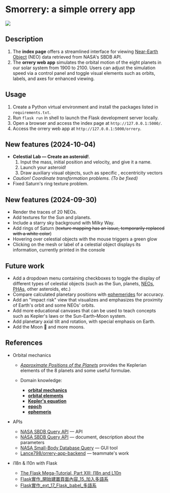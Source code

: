 # Smorrery: a simple orrery app

![](https://imgur.com/ECB6ciw.png)

## Description

1. The **index page** offers a streamlined interface for viewing [Near-Earth Object](https://en.wikipedia.org/wiki/Near-Earth_object) (NEO) data retrieved from NASA's SBDB API.
2. The **orrery web app** simulates the orbital motion of the eight planets in our solar system from 1900 to 2100. Users can adjust the simulation speed via a control panel and toggle visual elements such as orbits, labels, and axes for enhanced viewing. 

## Usage

1. Create a Python virtual environment and install the packages listed in `requirements.txt`.
2. Run `flask run` in shell to launch the Flask development server locally.
3. Open a browser and access the index page at `http://127.0.0.1:5000/`.
4. Access the orrery web app at `http://127.0.0.1:5000/orrery`.

## New features (2024-10-04)

- **Celestial Lab — Create an asteroid!**. 
    1. Input the mass, initial position and velocity, and give it a name.
    2. Launch your asteroid!
    3. Draw auxiliary visual objects, such as specific , eccentricity vectors
- *Caution! Coordinate transformation problems. (To be fixed)*
- Fixed Saturn's ring texture problem.

## New features (2024-09-30)

- Render the traces of 20 NEOs.
- Add textures for the Sun and planets.
- Include a starry sky background with Milky Way.
- Add rings of Saturn (~~texture mapping has an issue, temporarily replaced with a white color~~)
- Hovering over celestial objects with the mouse triggers a green glow
- Clicking on the mesh or label of a celestial object displays its information, currently printed in the console

## Future work

- Add a dropdown menu containing checkboxes to toggle the display of different types of celestial objects (such as the Sun, planets, [NEOs](https://en.wikipedia.org/wiki/Near-Earth_object), [PHAs](https://en.wikipedia.org/wiki/Potentially_hazardous_object), other asteroids, etc.)
- Compare calculated planetary positions with [ephemerides](https://ssd.jpl.nasa.gov/planets/eph_export.html) for accuracy.
- Add an "impact risk" view that visualizes and emphasizes the proximity of Earth's orbit and some NEOs' orbits.
- Add more educational canvases that can be used to teach concepts such as Kepler's laws or the Sun-Earth–Moon system.
- Add planetary axial tilt and rotation, with special emphasis on Earth.
- Add the Moon 🌙 and more moons.

## References
- Orbital mechanics
    - [*Approximate Positions of the Planets*](https://ssd.jpl.nasa.gov/planets/approx_pos.html) provides the Keplerian elements of the 8 planets and some useful formulae.


    - Domain knowledge: 
        - [**orbital mechanics**](https://en.wikipedia.org/wiki/Orbital_mechanics)
        - [**orbital elements**](https://en.wikipedia.org/wiki/Orbital_elements)
        - [**Kepler's equation**](https://en.wikipedia.org/wiki/Kepler%27s_equation)
        - [**epoch**](https://en.wikipedia.org/wiki/Epoch_(astronomy))
        - [**ephemeris**](https://en.wikipedia.org/wiki/Ephemeris#Modern_ephemeris)

- APIs
    - [NASA SBDB Query API](https://ssd-api.jpl.nasa.gov/sbdb_query.api)  — API
    - [NASA SBDB Query API](https://ssd-api.jpl.nasa.gov/doc/sbdb_query.html) — document, description about the parameters
    - [NASA Small-Body Database Query](https://ssd.jpl.nasa.gov/tools/sbdb_query.html) — GUI tool 
    - [Lance798/orrery-app-backend](https://github.com/Lance798/orrery-app-backend) — teammate's work

- i18n & l10n with Flask
    - [The Flask Mega-Tutorial, Part XIII: I18n and L10n](https://blog.miguelgrinberg.com/post/the-flask-mega-tutorial-part-xiii-i18n-and-l10n)
    - [Flask實作_開始建置頁面內容_15_加入多語系](https://hackmd.io/@shaoeChen/Sydgiqsz7?type=view)
    - [Flask實作_ext_17_Flask_babel_多語系](https://hackmd.io/@shaoeChen/SyX5xZWz7?type=view)
